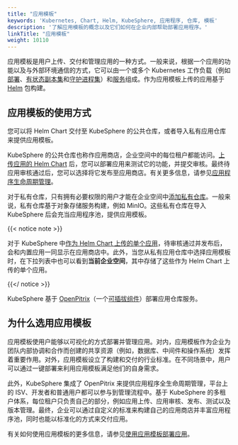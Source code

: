 ```yaml
---
title: "应用模板"
keywords: 'Kubernetes, Chart, Helm, KubeSphere, 应用程序, 仓库, 模板'
description: '了解应用模板的概念以及它们如何在企业内部帮助部署应用程序。'
linkTitle: "应用模板"
weight: 10110
---
```


应用模板是用户上传、交付和管理应用的一种方式。一般来说，根据一个应用的功能以及与外部环境通信的方式，它可以由一个或多个 Kubernetes 工作负载（例如[部署](../../../project-user-guide/application-workloads/deployments/)、[有状态副本集](../../../project-user-guide/application-workloads/statefulsets/)和[守护进程集](../../../project-user-guide/application-workloads/daemonsets/)）和[服务](../../../project-user-guide/application-workloads/services/)组成。作为应用模板上传的应用基于 [Helm](https://helm.sh/) 包构建。

## 应用模板的使用方式

您可以将 Helm Chart 交付至 KubeSphere 的公共仓库，或者导入私有应用仓库来提供应用模板。

KubeSphere 的公共仓库也称作应用商店，企业空间中的每位租户都能访问。[上传应用的 Helm Chart](../../../workspace-administration/upload-helm-based-application/) 后，您可以部署应用来测试它的功能，并提交审核。最终待应用审核通过后，您可以选择将它发布至应用商店。有关更多信息，请参见[应用程序生命周期管理](../../../application-store/app-lifecycle-management/)。

对于私有仓库，只有拥有必要权限的用户才能在企业空间中[添加私有仓库](../../../workspace-administration/app-repository/import-helm-repository/)。一般来说，私有仓库基于对象存储服务构建，例如 MinIO。这些私有仓库在导入 KubeSphere 后会充当应用程序池，提供应用模板。

{{< notice note >}}

对于 KubeSphere 中[作为 Helm Chart 上传的单个应用](../../../workspace-administration/upload-helm-based-application/)，待审核通过并发布后，会和内置应用一同显示在应用商店中。此外，当您从私有应用仓库中选择应用模板时，在下拉列表中也可以看到**当前企业空间**，其中存储了这些作为 Helm Chart 上传的单个应用。

{{</ notice >}} 

KubeSphere 基于 [OpenPitrix](https://github.com/openpitrix/openpitrix)（一个[可插拔组件](../../../pluggable-components/app-store/)）部署应用仓库服务。

## 为什么选用应用模板

应用模板使用户能够以可视化的方式部署并管理应用。对内，应用模板作为企业为团队内部协调和合作而创建的共享资源（例如，数据库、中间件和操作系统）发挥着重要作用。对外，应用模板设立了构建和交付的行业标准。在不同场景中，用户可以通过一键部署来利用应用模板满足他们的自身需求。

此外，KubeSphere 集成了 OpenPitrix 来提供应用程序全生命周期管理，平台上的 ISV、开发者和普通用户都可以参与到管理流程中。基于 KubeSphere 的多租户体系，每位租户只负责自己的部分，例如应用上传、应用审核、发布、测试以及版本管理。最终，企业可以通过自定义的标准来构建自己的应用商店并丰富应用程序池，同时也能以标准化的方式来交付应用。

有关如何使用应用模板的更多信息，请参见[使用应用模板部署应用](../../../project-user-guide/application/deploy-app-from-template/)。